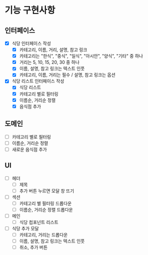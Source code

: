 # 기능 구현사항

## 인터페이스

- [x] 식당 인터페이스 작성
  - [x] 카테고리, 이름, 거리, 설명, 참고 링크
  - [x] 카테고리는 "한식", "중식", "일식", "아시안", "양식", "기타" 중 하나
  - [x] 거리는 5, 10, 15, 20, 30 중 하나
  - [x] 이름, 설명, 참고 링크는 텍스트 인풋
  - [x] 카테고리, 이름, 거리는 필수 / 설명, 참고 링크는 옵션
- [x] 식당 리스트 인터페이스 작성
  - [x] 식당 리스트
  - [x] 카테고리 별로 필터링
  - [x] 이름순, 거리순 정렬
  - [x] 음식점 추가

## 도메인

- [ ] 카테고리 별로 필터링
- [ ] 이름순, 거리순 정렬
- [ ] 새로운 음식점 추가

## UI

- [ ] 헤더
  - [ ] 제목
  - [ ] 추가 버튼 누르면 모달 창 뜨기
- [ ] 섹션
  - [ ] 카테고리 별 필터링 드롭다운
  - [ ] 이름순, 거리순 정렬 드롭다운
- [ ] 메인
  - [ ] 식당 컴포넌트 리스트
- [ ] 식당 추가 모달
  - [ ] 카테고리, 거리는 드롭다운
  - [ ] 이름, 설명, 참고 링크는 텍스트 인풋
  - [ ] 취소, 추가 버튼
